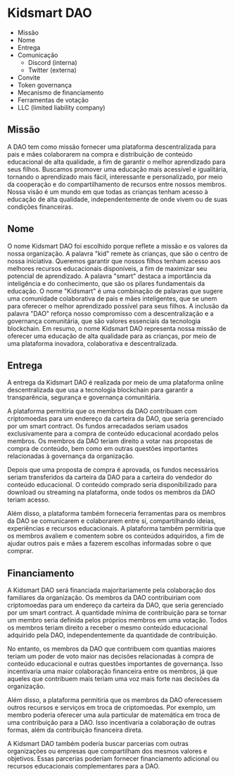 # Kidsmart DAO

- Missão
- Nome
- Entrega
- Comunicação
  - Discord (interna)
  - Twitter (externa)
- Convite
- Token governança
- Mecanismo de financiamento
- Ferramentas de votação
- LLC (limited liability company)

## Missão

A DAO tem como missão fornecer uma plataforma descentralizada para pais e mães colaborarem na compra e distribuição de conteúdo educacional de alta qualidade, a fim de garantir o melhor aprendizado para seus filhos. Buscamos promover uma educação mais acessível e igualitária, tornando o aprendizado mais fácil, interessante e personalizado, por meio da cooperação e do compartilhamento de recursos entre nossos membros. Nossa visão é um mundo em que todas as crianças tenham acesso à educação de alta qualidade, independentemente de onde vivem ou de suas condições financeiras.

## Nome

O nome Kidsmart DAO foi escolhido porque reflete a missão e os valores da nossa organização. A palavra "kid" remete às crianças, que são o centro de nossa iniciativa. Queremos garantir que nossos filhos tenham acesso aos melhores recursos educacionais disponíveis, a fim de maximizar seu potencial de aprendizado. A palavra "smart" destaca a importância da inteligência e do conhecimento, que são os pilares fundamentais da educação. O nome "Kidsmart" é uma combinação de palavras que sugere uma comunidade colaborativa de pais e mães inteligentes, que se unem para oferecer o melhor aprendizado possível para seus filhos. A inclusão da palavra "DAO" reforça nosso compromisso com a descentralização e a governança comunitária, que são valores essenciais da tecnologia blockchain. Em resumo, o nome Kidsmart DAO representa nossa missão de oferecer uma educação de alta qualidade para as crianças, por meio de uma plataforma inovadora, colaborativa e descentralizada.

## Entrega

A entrega da Kidsmart DAO é realizada por meio de uma plataforma online descentralizada que usa a tecnologia blockchain para garantir a transparência, segurança e governança comunitária.

A plataforma permitiria que os membros da DAO contribuam com criptomoedas para um endereço da carteira da DAO, que seria gerenciado por um smart contract. Os fundos arrecadados seriam usados exclusivamente para a compra de conteúdo educacional acordado pelos membros. Os membros da DAO teriam direito a votar nas propostas de compra de conteúdo, bem como em outras questões importantes relacionadas à governança da organização.

Depois que uma proposta de compra é aprovada, os fundos necessários seriam transferidos da carteira da DAO para a carteira do vendedor do conteúdo educacional. O conteúdo comprado seria disponibilizado para download ou streaming na plataforma, onde todos os membros da DAO teriam acesso.

Além disso, a plataforma também forneceria ferramentas para os membros da DAO se comunicarem e colaborarem entre si, compartilhando ideias, experiências e recursos educacionais. A plataforma também permitiria que os membros avaliem e comentem sobre os conteúdos adquiridos, a fim de ajudar outros pais e mães a fazerem escolhas informadas sobre o que comprar.

## Financiamento

A Kidsmart DAO será financiada majoritariamente pela colaboração dos familiares da organização. Os membros da DAO contribuiriam com criptomoedas para um endereço da carteira da DAO, que seria gerenciado por um smart contract. A quantidade mínima de contribuição para se tornar um membro seria definida pelos próprios membros em uma votação. Todos os membros teriam direito a receber o mesmo conteúdo educacional adquirido pela DAO, independentemente da quantidade de contribuição.

No entanto, os membros da DAO que contribuem com quantias maiores teriam um poder de voto maior nas decisões relacionadas à compra de conteúdo educacional e outras questões importantes de governança. Isso incentivaria uma maior colaboração financeira entre os membros, já que aqueles que contribuem mais teriam uma voz mais forte nas decisões da organização.

Além disso, a plataforma permitiria que os membros da DAO oferecessem outros recursos e serviços em troca de criptomoedas. Por exemplo, um membro poderia oferecer uma aula particular de matemática em troca de uma contribuição para a DAO. Isso incentivaria a colaboração de outras formas, além da contribuição financeira direta.

A Kidsmart DAO também poderia buscar parcerias com outras organizações ou empresas que compartilham dos mesmos valores e objetivos. Essas parcerias poderiam fornecer financiamento adicional ou recursos educacionais complementares para a DAO.
